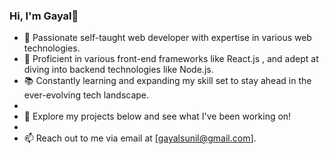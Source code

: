 ### Hi, I'm Gayal👋

- 🌱 Passionate self-taught web developer with expertise in various web technologies.
- 🔧 Proficient in various front-end frameworks like React.js , and adept at diving into backend technologies like Node.js.
- 📚 Constantly learning and expanding my skill set to stay ahead in the ever-evolving tech landscape.
- 
- 🔗 Explore my projects below and see what I've been working on!
- 
- 📫 Reach out to me via email at [gayalsunil@gmail.com].
